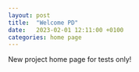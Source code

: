 ```yaml
---
layout: post
title:  "Welcome PD"
date:   2023-02-01 12:11:00 +0100
categories: home page
---
```

New project home page for tests only!
